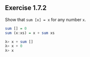 ## Exercise 1.7.2

Show that `sum [x] = x` for any number `x`.
```haskell
sum [] = 0
sum (x:xs) = x + sum xs
```

```haskell
λ> x + sum []
λ> x + 0
λ> x
```
